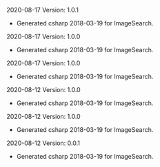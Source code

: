 2020-08-17 Version: 1.0.1
- Generated csharp 2018-03-19 for ImageSearch.

2020-08-17 Version: 1.0.0
- Generated csharp 2018-03-19 for ImageSearch.

2020-08-17 Version: 1.0.0
- Generated csharp 2018-03-19 for ImageSearch.

2020-08-12 Version: 1.0.0
- Generated csharp 2018-03-19 for ImageSearch.

2020-08-12 Version: 1.0.0
- Generated csharp 2018-03-19 for ImageSearch.

2020-08-12 Version: 0.0.1
- Generated csharp 2018-03-19 for ImageSearch.

